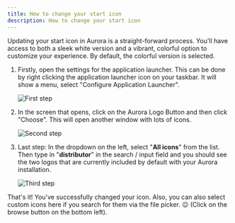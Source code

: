 ```yaml
---
title: How to change your start icon
description: How to change your start icon
---
```


Updating your start icon in Aurora is a straight-forward process. You'll have access to both a sleek white version and a vibrant, colorful option to customize your experience. By default, the colorful version is selected.

1. Firstly, open the settings for the application launcher. This can be done by right clicking the application launcher icon on your taskbar. It will show a menu, select "Configure Application Launcher".

   ![First step](/img/start-icon-change/screen-1.png)

2. In the screen that opens, click on the Aurora Logo Button and then click "Choose". This will open another window with lots of icons.

   ![Second step](/img/start-icon-change/screen-2.png)

3. Last step: In the dropdown on the left, select "**All icons**" from the list. Then type in "**distributor**" in the search / input field and you should see the two logos that are currently included by default with your Aurora installation.

   ![Third step](/img/start-icon-change/screen-3.png)

That's it! You've successfully changed your icon. Also, you can also select custom icons here if you search for them via the file picker. 😉 (Click on the browse button on the bottom left).
